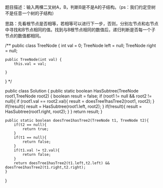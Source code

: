 题目描述：输入两棵二叉树A，B，判断B是不是A的子结构。（ps：我们约定空树不是任意一个树的子结构）

思路：先看根节点是否相等，若相等可以进行下一步，否则，分别左节点和右节点中寻找和B节点相同的值。找到与B根节点相同的数值后，递归判断是否每一个子节点的数值都相同。

/**
public class TreeNode {
    int val = 0;
    TreeNode left = null;
    TreeNode right = null;

    public TreeNode(int val) {
        this.val = val;

    }

}
*/

public class Solution {
    public static boolean HasSubtree(TreeNode root1,TreeNode root2) {
        boolean result = false;
        if (root1 != null && root2 != null){
            if (root1.val == root2.val){
                result = doesTree1hasTree2(root1, root2);
            }
            if(!result){
                result = HasSubtree(root1.left, root2);
            }
            if(!result){
                result = HasSubtree(root1.right, root2);
            }
        }
        return result;
    }
    
    public static boolean doesTree1hasTree2(TreeNode t1, TreeNode t2){
        if(t2 == null){
            return true;
        }
        if(t1 == null){
            return false;
        }
        if(t1.val != t2.val){
            return false;
        }
        return doesTree1hasTree2(t1.left,t2.left) && doesTree1hasTree2(t1.right,t2.right);
    }
}
